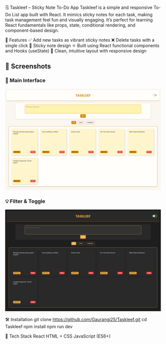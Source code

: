 🗒️ Taskleef – Sticky Note To-Do App
Taskleef is a simple and responsive To-Do List app built with React. It mimics sticky notes for each task, making task management feel fun and visually engaging. It’s perfect for learning React fundamentals like props, state, conditional rendering, and component-based design.

🚀 Features
✅ Add new tasks as vibrant sticky notes
❌ Delete tasks with a single click
📌 Sticky note design 
⚛️ Built using React functional components and Hooks (useState)
🧼 Clean, intuitive layout with responsive design

## 📸 Screenshots

### 🧾 Main Interface
![Light Theme](./screenshots/light.png)

### 💡 Filter & Toggle
![Dark Theme](./screenshots/dark.png)

🛠️ Installation
git clone https://github.com/Gaurangi25/Taskleef.git
cd Taskleef
npm install
npm run dev

🧰 Tech Stack
React
HTML + CSS
JavaScript (ES6+)

